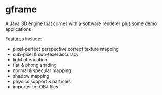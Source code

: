 # gframe
A Java 3D engine that comes with a software renderer plus some demo applications

Features include:
 - pixel-perfect perspective correct texture mapping
 - sub-pixel & sub-texel accuracy
 - light attenuation
 - flat & phong shading
 - normal & specular mapping
 - shadow mapping
 - physics support & particles
 - importer for OBJ files
